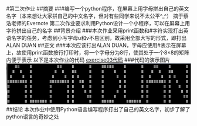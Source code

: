#第二次作业
##摘要
###编写一个python程序，在屏幕上用字母拼出自己的英文名字（本来想让大家拼自己的中文名字，但对有些同学来说不太公平^_^）
摘于蔡浩老师的Evernote
第二次作业要求利用Python设计一个小程序，可以在屏幕上用字符拼出自己的名字
##背景介绍
###本次作业采用print函数和#字符实现打出英语名字的任务，考虑到小写字母u和v不易区别，故采用全部大写的形式，即打出ALAN DUAN
##正文
###本次应该打出ALAN DUAN，字母应使用#表示在屏幕上，故使用print函数按行打印时，将一个字母分为8行，使其处于一个8×8的矩阵内便于表示
以下是本次作业的代码
[exercise03代码](https://github.com/rrtcc/computationalphysics_N2014301020162/blob/master/Exercise02/%E4%BB%A3%E7%A0%81.py) 
###代码的演示图片
 ![alt text](https://github.com/rrtcc/computationalphysics_N2014301020162/blob/master/Exercise02/exercise0301.png)
##结论
本次作业中使用Python语言编写程序打出了自己的英文名字，初步了解了python语言的奇妙之处
